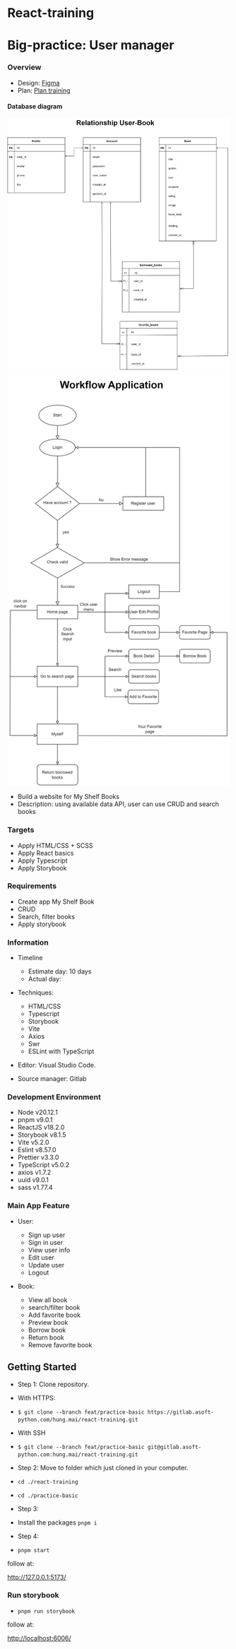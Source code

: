 # React-training

# Big-practice: User manager

### Overview

- Design: [Figma](https://www.figma.com/file/TvvCbZ4IqnjYSBE2NQtAUt/My-Book-Shelf-CRUD)
- Plan: [Plan training](https://docs.google.com/document/d/1utuEFICCPd5t2ZV1THibslI70-vojrtBM7bCe5b8Sxk/edit?usp=sharing)

#### Database diagram

![ALT](./src/assets/images/relationship-user-book.drawio.png)
![ALT](./src/assets/images/workflow-application.drawio.png)

- Build a website for My Shelf Books
- Description: using available data API, user can use CRUD and search books

### Targets

- Apply HTML/CSS + SCSS
- Apply React basics
- Apply Typescript
- Apply Storybook

### Requirements

- Create app My Shelf Book
- CRUD
- Search, filter books
- Apply storybook

### Information

- Timeline

  - Estimate day: 10 days
  - Actual day:

- Techniques:

  - HTML/CSS
  - Typescript
  - Storybook
  - Vite
  - Axios
  - Swr
  - ESLint with TypeScript

- Editor: Visual Studio Code.

- Source manager: Gitlab

### Development Environment

- Node v20.12.1
- pnpm v9.0.1
- ReactJS v18.2.0
- Storybook v8.1.5
- Vite v5.2.0
- Eslint v8.57.0
- Prettier v3.3.0
- TypeScript v5.0.2
- axios v1.7.2
- uuid v9.0.1
- sass v1.77.4

### Main App Feature

- User:

  - Sign up user
  - Sign in user
  - View user info
  - Edit user
  - Update user
  - Logout

- Book:
  - View all book
  - search/filter book
  - Add favorite book
  - Preview book
  - Borrow book
  - Return book
  - Remove favorite book

## Getting Started

- Step 1: Clone repository.

- With HTTPS:
- `$ git clone --branch feat/practice-basic https://gitlab.asoft-python.com/hung.mai/react-training.git`

- With SSH
- `$ git clone --branch feat/practice-basic git@gitlab.asoft-python.com:hung.mai/react-training.git`

- Step 2: Move to folder which just cloned in your computer.

- `cd ./react-training`
- `cd ./practice-basic`

- Step 3:

- Install the packages `pnpm i`

- Step 4:

- `pnpm start`

follow at:

<a href="http://127.0.0.1:5173/">http://127.0.0.1:5173/</a>

### Run storybook

- `pnpm run storybook`

follow at:

<a href="http://localhost:6006/">http://localhost:6006/</a>
